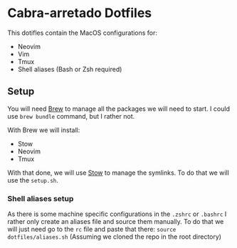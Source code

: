 # Cabra-arretado Dotfiles
This dotifles contain the MacOS configurations for:
* Neovim
* Vim
* Tmux
* Shell aliases (Bash or Zsh required)

## Setup
You will need [Brew](https://brew.sh) to manage all the packages we will need to start. I could use `brew bundle` command, but I rather not.

With Brew we will install:

* Stow
* Neovim
* Tmux

With that done, we will use [Stow](https://dbeley.ovh/en/post/2021/01/09/easily-manage-your-linux-config-files-with-stow/) to manage the symlinks. To do that we will use the `setup.sh`.

### Shell aliases setup
As there is some machine specific configurations in the `.zshrc` or `.bashrc` I rather only create an aliases file and source them manually.
To do that we will just need go to the `rc` file and paste that there:
``` source dotfiles/aliases.sh ```
(Assuming we cloned the repo in the root directory)
